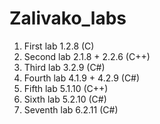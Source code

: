 # Zalivako_labs
1. First lab 1.2.8 (C)
2. Second lab 2.1.8 + 2.2.6 (C++)
3. Third lab 3.2.9 (C#)
4. Fourth lab 4.1.9 + 4.2.9 (C#)
5. Fifth lab 5.1.10 (C++)
6. Sixth lab 5.2.10 (C#)
7. Seventh lab 6.2.11 (C#)

